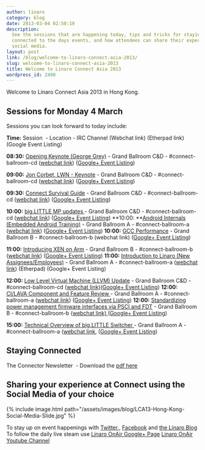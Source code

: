 ```yaml
---
author: linaro
category: blog
date: 2013-03-04 02:50:19
description:
  See the sessions that are happening today, tips and tricks for staying
  connected to the days events, and how attendees can share their experiences through
  social media.
layout: post
link: /blog/welcome-to-linaro-connect-asia-2013/
slug: welcome-to-linaro-connect-asia-2013
title: Welcome to Linaro Connect Asia 2013
wordpress_id: 2490
---
```


Welcome to Linaro Connect Asia 2013 in Hong Kong.

## Sessions for Monday 4 March

Sessions you can look forward to today include:

**Time:** Session  - Location - IRC Channel (Webchat link) (Etherpad link) (Google Event Listing)

**08:30:** [Opening Keynote (George Grey)](http://lca-13.zerista.com/event/member/72344) - Grand Ballroom C&D - #connect-ballroom-cd ([webchat link](http://bit.ly/ZEmR2C)) ([Google+ Event Listing](https://web.archive.org/web/2019*/https://plus.google.com/u/1/events/c5g23eta34km9o16jmbogh7vsno))

**09:00:** [Jon Corbet, LWN - Keynote](http://lca-13.zerista.com/event/member/72345) - Grand Ballroom C&D - #connect-ballroom-cd ([webchat link](http://bit.ly/ZEmR2C)) ([Google+ Event Listing](https://web.archive.org/web/2019*/https://plus.google.com/u/1/events/c5g23eta34km9o16jmbogh7vsno))

**09:30:** [Connect Survival Guide](http://lca-13.zerista.com/event/member/72346) - Grand Ballroom C&D - #connect-ballroom-cd ([webchat link](http://bit.ly/ZEmR2C)) ([Google+ Event Listing](https://web.archive.org/web/2019*/https://plus.google.com/u/1/events/c5g23eta34km9o16jmbogh7vsno))

**10:00:** [big.LITTLE MP updates ](http://lca-13.zerista.com/event/member/72676)- Grand Ballroom C&D - #connect-ballroom-cd ([webchat link](http://bit.ly/ZEmR2C)) ([Google+ Event Listing](https://web.archive.org/web/2019*/https://plus.google.com/u/1/events/ck5h4thlnqn7h8u38j6e8mcdtq4))
**10:00: **[Android Internals (Embedded Android Training)](http://lca-13.zerista.com/event/member/72385) - Grand Ballroom A - #connect-ballroom-a ([webchat link](http://bit.ly/1459EAx)) ([Google+ Event Listing](https://web.archive.org/web/2019*/https://plus.google.com/u/1/events/cblrv1muadnu5bphg8j6e0oaf7s))
**10:00:** [GCC Performance](http://lca-13.zerista.com/event/member/72376) - Grand Ballroom B - #connect-ballroom-b (webchat link) ([Google+ Event Listing](https://web.archive.org/web/2019*/https://plus.google.com/u/1/events/c7co8acs6imk71bkth9108dprrg))

**11:00:** [Introducing XEN on Arm](http://lca-13.zerista.com/event/member/72664) - Grand Ballroom B - #connect-ballroom-b ([webchat link](http://bit.ly/ZEmR2C)) ([Google+ Event Listing](https://web.archive.org/web/2019*/https://plus.google.com/u/1/events/c1r7dmsupfrccj4h7ti4l54nm4s))
**11:00:** [Introduction to Linaro (New Assignees/Employees)](http://lca-13.zerista.com/event/member/72400) - Grand Ballroom A - #connect-ballroom-a ([webchat link](http://bit.ly/1459EAx)) (Etherpad) (Google+ Event Listing)

**12:00:** [Low Level Virtual Machine (LLVM) Update](http://lca-13.zerista.com/event/member/72374) - Grand Ballroom C&D - #connect-ballroom-cd ([webchat link)](http://bit.ly/ZEmR2C)([Google+ Event Listing](https://web.archive.org/web/2019*/https://plus.google.com/u/1/events/co73kh9mgpad3mpnmk15nq65bac))
**12:00:** [CI/LAVA Component and Feature Review ](http://lca-13.zerista.com/event/member/72488)- Grand Ballroom A - #connect-ballroom-a ([webchat link](http://bit.ly/1459EAx)) ([Google+ Event Listing](https://web.archive.org/web/2019*/https://plus.google.com/u/1/events/c8alseb3ft4rarlfmc6oum8svb0))
**12:00:** [Standardizing power management firmware interfaces via PSCI and FDT](http://lca-13.zerista.com/event/member/72361) - Grand Ballroom B - #connect-ballroom-b ([webchat link) ](http://bit.ly/ZEmR2C)([Google+ Event Listing](https://web.archive.org/web/2019*/https://plus.google.com/u/1/events/c8alseb3ft4rarlfmc6oum8svb0))

**15:00:** [Technical Overview of big.LITTLE Switcher ](http://lca-13.zerista.com/event/member/72398)- Grand Ballroom A - #connect-ballroom-a ([webchat link](http://bit.ly/1459EAx), ([Google+ Event Listing](https://web.archive.org/web/2019*/https://plus.google.com/u/1/events/clplv4nq0la3q0eoscbqjk50t1g))

## Staying Connected

The Connector Newsletter  - Download the [pdf here](/assets/downloads/The-Connector-4-March-2013_Final.pdf)

## Sharing your experience at Connect using the Social Media of your choice

{% include image.html path="/assets/images/blog/LCA13-Hong-Kong-Social-Media-Slide.jpg" %}

To stay up on event happenings with
[Twitter](https://twitter.com/LinaroOrg),, [Facebook](https://www.facebook.com/LinaroOrg) and [the Linaro Blog](/blog)
To follow the daily live steam use
[Linaro OnAir Google+ Page](https://web.archive.org/web/2019*/https://plus.google.com/u/0/116754366033915823792/posts)
[Linaro OnAir Youtube Channel](http://www.youtube.com/user/LinaroOnAir)
